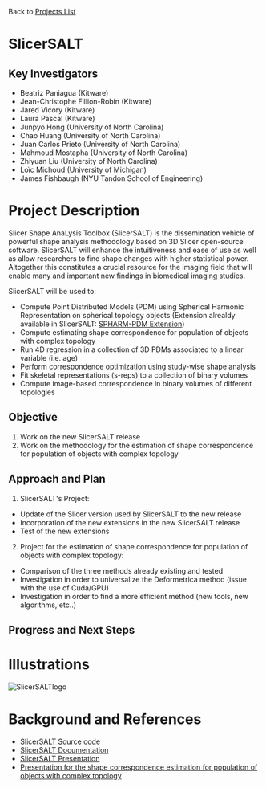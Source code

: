 Back to [Projects List](../../README.md#ProjectsList)

# SlicerSALT

## Key Investigators

- Beatriz Paniagua (Kitware)
- Jean-Christophe Fillion-Robin (Kitware) 
- Jared Vicory (Kitware)
- Laura Pascal (Kitware)
- Junpyo Hong (University of North Carolina)
- Chao Huang (University of North Carolina)
- Juan Carlos Prieto (University of North Carolina)
- Mahmoud Mostapha (University of North Carolina)
- Zhiyuan Liu (University of North Carolina)
- Loïc Michoud (University of Michigan)
- James Fishbaugh (NYU Tandon School of Engineering)

# Project Description

Slicer Shape AnaLysis Toolbox (SlicerSALT) is the dissemination vehicle of powerful shape analysis methodology based on 3D Slicer open-source software. SlicerSALT will enhance the intuitiveness and ease of use as well as allow researchers to find shape changes with higher statistical power. Altogether this constitutes a crucial resource for the imaging field that will enable many and important new findings in biomedical imaging studies. 

SlicerSALT will be used to: 
+ Compute Point Distributed Models (PDM) using Spherical Harmonic Representation on spherical topology objects (Extension alrealdy available in SlicerSALT: [SPHARM-PDM Extension](https://www.slicer.org/wiki/Documentation/4.8/Extensions/SpharmPdm))
+ Compute estimating shape correspondence for population of objects with complex topology
+ Run 4D regression in a collection of 3D PDMs associated to a linear variable (i.e. age)
+ Perform correspondence optimization using study-wise shape analysis 
+ Fit skeletal representations (s-reps) to a collection of binary volumes
+ Compute image-based correspondence in binary volumes of different topologies


## Objective

1. Work on the new SlicerSALT release
1. Work on the methodology for the estimation of shape correspondence for population of objects with complex topology


## Approach and Plan

1. SlicerSALT's Project: 
- Update of the Slicer version used by SlicerSALT to the new release
- Incorporation of the new extensions in the new SlicerSALT release
- Test of the new extensions
2. Project for the estimation of shape correspondence for population of objects with complex topology: 
- Comparison of the three methods already existing and tested
- Investigation in order to universalize the Deformetrica method (issue with the use of Cuda/GPU) 
- Investigation in order to find a more efficient method (new tools, new algorithms, etc..)


## Progress and Next Steps

<!--Describe progress and next steps in a few bullet points as you are making progress.-->

# Illustrations

<!--Add pictures and links to videos that demonstrate what has been accomplished.-->

![SlicerSALTlogo](https://raw.githubusercontent.com/slicersalt/slicersalt.github.io/master/images/SALT_Logo_512.png)

# Background and References

<!--Use this space for information that may help people better understand your project, like links to papers, source code, or data.-->

- [SlicerSALT Source code](https://github.com/Kitware/SlicerSALT)
- [SlicerSALT Documentation](http://salt.slicer.org/)
- [SlicerSALT Presentation](https://github.com/laurapascal/slicerprojectweek2018/blob/master/SlicerSALT_presentation.pdf)
- [Presentation for the shape correspondence estimation for population of objects with complex topology](https://github.com/laurapascal/slicerprojectweek2018/blob/master/Estimation_of_shape_correspondence_for_population_of_objects_with_complex_topology.pdf)
